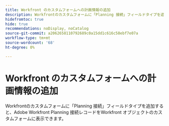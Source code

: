```yaml
---
title: Workfront のカスタムフォームへの計画情報の追加
description: Workfrontのカスタムフォームに「Planning 接続」フィールドタイプを追加すると、Adobe Workfront Planning 接続レコードをWorkfront オブジェクトのカスタムフォームに表示できます。
hidefromtoc: true
hide: true
recommendations: noDisplay, noCatalog
source-git-commit: a2062658110792689c0a15dd1c616c58ebf7e07a
workflow-type: tm+mt
source-wordcount: '68'
ht-degree: 0%

---
```



<!--update the metadata with real information-->
<!--add this to the TOC and miniTOC when it releases live-->

# Workfront のカスタムフォームへの計画情報の追加

Workfrontのカスタムフォームに「Planning 接続」フィールドタイプを追加すると、Adobe Workfront Planning 接続レコードをWorkfront オブジェクトのカスタムフォームに表示できます。

